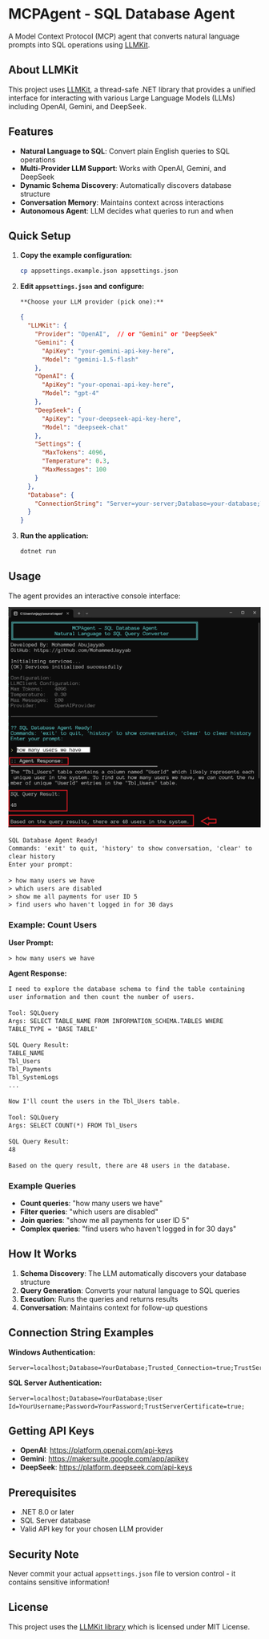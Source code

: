 # MCPAgent - SQL Database Agent

A Model Context Protocol (MCP) agent that converts natural language prompts into SQL operations using [LLMKit](https://www.nuget.org/packages/LLMKit).

## About LLMKit

This project uses [LLMKit](https://www.nuget.org/packages/LLMKit), a thread-safe .NET library that provides a unified interface for interacting with various Large Language Models (LLMs) including OpenAI, Gemini, and DeepSeek.

## Features

- **Natural Language to SQL**: Convert plain English queries to SQL operations
- **Multi-Provider LLM Support**: Works with OpenAI, Gemini, and DeepSeek
- **Dynamic Schema Discovery**: Automatically discovers database structure
- **Conversation Memory**: Maintains context across interactions
- **Autonomous Agent**: LLM decides what queries to run and when

## Quick Setup

1. **Copy the example configuration:**
   ```bash
   cp appsettings.example.json appsettings.json
   ```

2. **Edit `appsettings.json` and configure:**

       **Choose your LLM provider (pick one):**
    ```json
    {
      "LLMKit": {
        "Provider": "OpenAI",  // or "Gemini" or "DeepSeek"
        "Gemini": {
          "ApiKey": "your-gemini-api-key-here",
          "Model": "gemini-1.5-flash"
        },
        "OpenAI": {
          "ApiKey": "your-openai-api-key-here",
          "Model": "gpt-4"
        },
        "DeepSeek": {
          "ApiKey": "your-deepseek-api-key-here",
          "Model": "deepseek-chat"
        },
        "Settings": {
          "MaxTokens": 4096,
          "Temperature": 0.3,
          "MaxMessages": 100
        }
      },
      "Database": {
        "ConnectionString": "Server=your-server;Database=your-database;Trusted_Connection=true;TrustServerCertificate=true;"
      }
    }
    ```

3. **Run the application:**
   ```bash
   dotnet run
   ```

## Usage

The agent provides an interactive console interface:

![MCPAgent Console Interface](Assets/Console.png)

```
SQL Database Agent Ready!
Commands: 'exit' to quit, 'history' to show conversation, 'clear' to clear history
Enter your prompt:

> how many users we have
> which users are disabled
> show me all payments for user ID 5
> find users who haven't logged in for 30 days
```

### Example: Count Users

**User Prompt:**
```
> how many users we have
```

**Agent Response:**
```
I need to explore the database schema to find the table containing user information and then count the number of users.

Tool: SQLQuery
Args: SELECT TABLE_NAME FROM INFORMATION_SCHEMA.TABLES WHERE TABLE_TYPE = 'BASE TABLE'

SQL Query Result:
TABLE_NAME
Tbl_Users
Tbl_Payments
Tbl_SystemLogs
...

Now I'll count the users in the Tbl_Users table.

Tool: SQLQuery
Args: SELECT COUNT(*) FROM Tbl_Users

SQL Query Result:
48

Based on the query result, there are 48 users in the database.
```

### Example Queries

- **Count queries**: "how many users we have"
- **Filter queries**: "which users are disabled"
- **Join queries**: "show me all payments for user ID 5"
- **Complex queries**: "find users who haven't logged in for 30 days"

## How It Works

1. **Schema Discovery**: The LLM automatically discovers your database structure
2. **Query Generation**: Converts your natural language to SQL queries
3. **Execution**: Runs the queries and returns results
4. **Conversation**: Maintains context for follow-up questions

## Connection String Examples

**Windows Authentication:**
```
Server=localhost;Database=YourDatabase;Trusted_Connection=true;TrustServerCertificate=true;
```

**SQL Server Authentication:**
```
Server=localhost;Database=YourDatabase;User Id=YourUsername;Password=YourPassword;TrustServerCertificate=true;
```

## Getting API Keys

- **OpenAI**: https://platform.openai.com/api-keys
- **Gemini**: https://makersuite.google.com/app/apikey
- **DeepSeek**: https://platform.deepseek.com/api-keys

## Prerequisites

- .NET 8.0 or later
- SQL Server database
- Valid API key for your chosen LLM provider

## Security Note

Never commit your actual `appsettings.json` file to version control - it contains sensitive information!

## License

This project uses the [LLMKit library](https://www.nuget.org/packages/LLMKit) which is licensed under MIT License.
